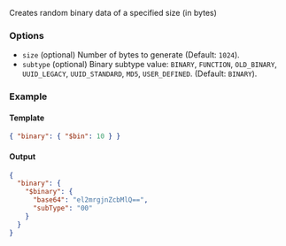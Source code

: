 Creates random binary data of a specified size (in bytes)

### Options

- `size` (optional) Number of bytes to generate (Default: `1024`).
- `subtype` (optional) Binary subtype value: `BINARY`, `FUNCTION`, `OLD_BINARY`, `UUID_LEGACY`, `UUID_STANDARD`, `MD5`, `USER_DEFINED`. (Default: `BINARY`).

### Example

#### Template
```json
{ "binary": { "$bin": 10 } }
```
#### Output
```json
{
  "binary": {
    "$binary": {
      "base64": "el2mrgjnZcbMlQ==",
      "subType": "00"
    }
  }
}
```